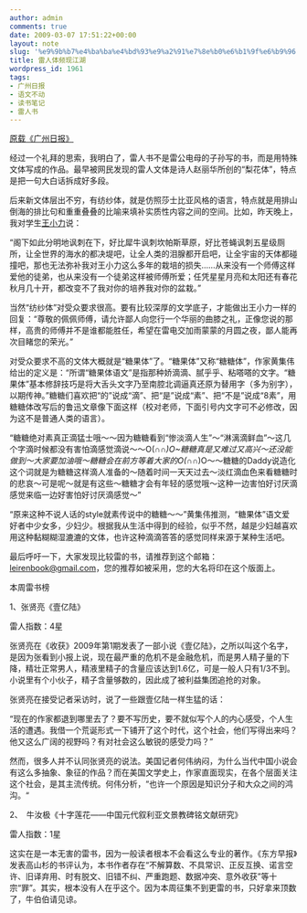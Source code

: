 ```yaml
---
author: admin
comments: true
date: 2009-03-07 17:51:22+00:00
layout: note
slug: '%e9%9b%b7%e4%ba%ba%e4%bd%93%e9%a2%91%e7%8e%b0%e6%b1%9f%e6%b9%96'
title: 雷人体频现江湖
wordpress_id: 1961
tags:
- 广州日报
- 语文不动
- 读书笔记
- 雷人书
---
```


[原载《广州日报》](http://gzdaily.dayoo.com/html/2009-03/07/content_493004.htm)

经过一个礼拜的思索，我明白了，雷人书不是雷公电母的子孙写的书，而是用特殊文体写成的作品。最早被网民发现的雷人文体是诗人赵丽华所创的“梨花体”，特点是把一句大白话拆成好多段。

后来新文体层出不穷，有纺纱体，就是仿照莎士比亚风格的语言，特点就是用排山倒海的排比句和重重叠叠的比喻来填补实质性内容之间的空间。比如，昨天晚上，我对学生[王小力](http://www.lynnwong.com/)说：

“阁下如此分明地讽刺在下，好比犀牛讽刺坎帕斯草原，好比苍蝇讽刺五星级厕所，让全世界的海水的都决堤吧，让全人类的泪腺都开启吧，让全宇宙的天体都碰撞吧，那也无法弥补我对王小力这么多年的栽培的损失……从来没有一个师傅这样爱他的徒弟，也从来没有一个徒弟这样被师傅所爱；任凭星星月亮和太阳还有春花秋月几十开，都改变不了我对你的培养我对你的盆栽。”

当然“纺纱体”对受众要求很高。要有比较深厚的文学底子，才能做出王小力一样的回复：“尊敬的佩佩师傅，请允许鄙人向您行一个华丽的曲膝之礼，正像您说的那样，高贵的师傅并不是谁都能胜任，希望在雷电交加雨蒙蒙的月圆之夜，鄙人能再次目睹您的荣光。”

对受众要求不高的文体大概就是“糖果体”了。“糖果体”又称“糖糖体”，作家黄集伟给出的定义是：“所谓“糖果体语文”是指那种娇滴滴、腻乎乎、粘嗒嗒的文字。“糖果体”基本修辞技巧是将大舌头文字乃至南腔北调逼真还原为替用字（多为别字），以期传神。”糖糖们喜欢把“的”说成“滴”、把“是”说成“素”、把“不是”说成“8素”，用糖糖体改写后的鲁迅文章像下面这样（校对老师，下面引号内文字可不必修改，因为这不是普通人类的语言）。

“糖糖绝对素真正滴猛士哦～～因为糖糖看到“惨淡滴人生”～“淋漓滴鲜血”～这几个字滴时候都没有害怕滴感觉滴说～～O(∩_∩)O~糖糖真是又难过又高兴～还没能做到～大家要加油哦～糖糖会在前方等着大家的O(∩_∩)O～～糖糖的Daddy说造化这个词就是为糖糖这样滴人准备的～随着时间一天天过去～淡红滴血色来看糖糖时的悲哀～可是呢～就是有这些～糖糖才会有年轻的感觉哦～这种一边害怕好讨厌滴感觉来临一边好害怕好讨厌滴感觉～”

“原来这种不说人话的style就素传说中的糖糖～～”黄集伟推测，“糖果体”语文爱好者中少女多，少妇少。根据我从生活中得到的经验，似乎不然，越是少妇越喜欢用这种黏糊糊湿漉漉的文体，也许这种滴滴答答的感觉同样来源于某种生活吧。

最后呼吁一下，大家发现比较雷的书，请推荐到这个邮箱：leirenbook@gmail.com，您的推荐如被采用，您的大名将印在这个版面上。

本周雷书榜

1、张贤亮《壹亿陆》

雷人指数：4星

张贤亮在《收获》2009年第1期发表了一部小说《壹亿陆》，之所以叫这个名字，是因为张看到小报上说，现在最严重的危机不是金融危机，而是男人精子量的下降，精壮正常男人，精液里精子的含量应该达到1.6亿，可是一般人只有1/3不到。小说里有个小伙子，精子含量够数的，因此成了被利益集团追抢的对象。

张贤亮在接受记者采访时，说了一些跟壹亿陆一样生猛的话：

“现在的作家都退到哪里去了？要不写历史，要不就似写个人的内心感受，个人生活的遭遇。我借一个荒诞形式一下铺开了这个时代，这个社会，他们写得出来吗？他又这么广阔的视野吗？有对社会这么敏锐的感受力吗？”

然而，很多人并不认同张贤亮的说法。美国记者何伟纳闷，为什么当代中国小说会有这么多抽象、象征的作品？而在美国文学史上，作家直面现实，在各个层面关注这个社会，是其主流传统。何伟分析，“也许一个原因是知识分子和大众之间的鸿沟。“

2、　牛汝极《十字莲花——中国元代叙利亚文景教碑铭文献研究》

雷人指数：1星

这实在是一本无害的雷书，因为一般读者根本不会看这么专业的著作。《东方早报》发表高山杉的书评认为，本书作者存在“不解算数、不具常识、正反互换、诺言空许、旧译弃用、时有脱文、旧错不纠、严重跑题、数据冲突、意外收获”等十宗“罪”。其实，根本没有人在乎这个。因为本周征集不到更雷的书，只好拿来顶数了，牛伯伯请见谅。

